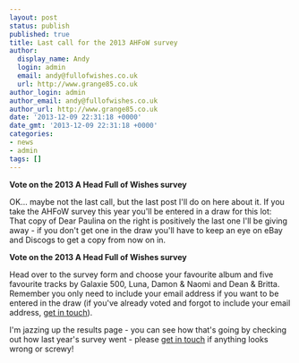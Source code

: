 ```yaml
---
layout: post
status: publish
published: true
title: Last call for the 2013 AHFoW survey
author:
  display_name: Andy
  login: admin
  email: andy@fullofwishes.co.uk
  url: http://www.grange85.co.uk
author_login: admin
author_email: andy@fullofwishes.co.uk
author_url: http://www.grange85.co.uk
date: '2013-12-09 22:31:18 +0000'
date_gmt: '2013-12-09 22:31:18 +0000'
categories:
- news
- admin
tags: []
---
```

<p><strong><span class="removed_link" title="https://www.fullofwishes.co.uk/database/survey/surveyform">Vote on the 2013 A Head Full of Wishes survey</span></strong></p>
<p>OK... maybe not the last call,  but the last post I'll do on here about it. If you take the AHFoW survey this year you'll be entered in a draw for this lot:<br />
That copy of Dear Paulina on the right is positively the last one I'll be giving away - if you don't get one in the draw you'll have to keep an eye on eBay and Discogs to get a copy from now on in.</p>
<p><strong><span class="removed_link" title="https://www.fullofwishes.co.uk/database/survey/surveyform">Vote on the 2013 A Head Full of Wishes survey</span></strong></p>
<p>Head over to the <span class="removed_link" title="https://www.fullofwishes.co.uk/database/survey/surveyform">survey form</span> and choose your favourite album and five favourite tracks by Galaxie 500, Luna, Damon & Naomi and Dean & Britta. Remember you only need to include your email address if you want to be entered in the draw (if you've already voted and forgot to include your email address, <a href="/about/contact-me/" title="Contact me">get in touch</a>).</p>
<p>I'm jazzing up the results page - you can see how that's going by checking out how last year's survey went - please <a href="/about/contact-me/" title="Contact me">get in touch</a> if anything looks wrong or screwy!</p>
